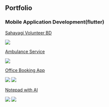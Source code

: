 ## Portfolio


### Mobile Application Development(flutter) 

[Sahayagi Volunteer BD](https://github.com/jhalto/sahayagi)

<img src="images/sahayagi1.jpeg?raw=true"/>

[Ambulance Service](https://github.com/jhalto/ambulance_service)

<img src="images/1.png?raw=true"/>


[Office Booking App](https://github.com/jhalto/office_booking)

<img src="images/office_1.png?raw=true"/>
<img src="images/office_2.png?raw=true"/>

[Notepad with AI](https://github.com/jhalto/notepad)

<img src="images/notepad_1.png?raw=true"/>
<img src="images/notepad_2.png?raw=true"/>

<!-- Remove above link if you don't want to attibute -->
